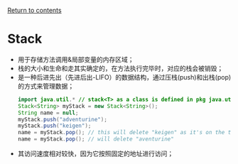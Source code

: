 [Return to contents](https://github.com/devychen/JavaStudyTrack/tree/main/README.md)

# Stack

- 用于存储方法调用&局部变量的内存区域；
- 栈的大小和生命和走其实确定的，在方法执行完毕时，对应的栈会被销毁；
- 是一种后进先出（先进后出-LIFO）的数据结构，通过压栈(push)和出栈(pop)的方式来管理数据；
    ```java
    import java.util.* // stack<T> as a class is defined in pkg java.util
    Stack<String> myStack = new Stack<String>();
    String name = null;
    myStack.push("adventurine"); 
    myStack.push("keigen");
    name = myStack.pop(); // this will delete "keigen" as it's on the top
    name = myStack.pop(); // will delete "aventurine"
    ```
- 其访问速度相对较快，因为它按照固定的地址进行访问；